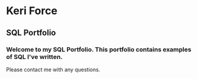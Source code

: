 # Keri Force
## SQL Portfolio

### Welcome to my SQL Portfolio.  This portfolio contains examples of SQL I've written.
Please contact me with any questions.
